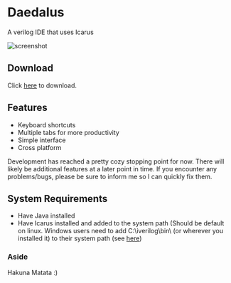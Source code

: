# Daedalus
A verilog IDE that uses Icarus

![screenshot](https://i.imgur.com/YnaGwfj.png)
## Download
Click [here](https://github.com/pixelrazor/Daedalus/raw/master/dist/Daedalus.jar) to download.
## Features
- Keyboard shortcuts
- Multiple tabs for more productivity
- Simple interface
- Cross platform

Development has reached a pretty cozy stopping point for now. There will likely be additional features at a later point in time. If you encounter any problems/bugs, please be sure to inform me so I can quickly fix them.
## System Requirements
- Have Java installed
- Have Icarus installed and added to the system path (Should be default on linux. Windows users need to add C:\iverilog\bin\ (or wherever you installed it) to their system path (see [here](https://www.howtogeek.com/118594/how-to-edit-your-system-path-for-easy-command-line-access/))
### Aside
Hakuna Matata :)

